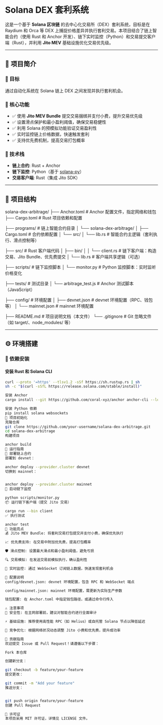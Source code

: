 # Solana DEX 套利系统

这是一个基于 **Solana 区块链** 的去中心化交易所（DEX）套利系统，目标是在 Raydium 和 Orca 等 DEX 上捕捉价格差异并执行套利交易。本项目结合了链上智能合约（使用 Rust 和 Anchor 开发）、链下实时监控（Python）和交易提交客户端（Rust），并利用 **Jito MEV** 基础设施优化交易优先级。

---

## 🧭 项目简介

### 🎯 目标
通过自动化系统在 Solana 链上 DEX 之间发现并执行套利机会。

### 🔧 核心功能
- ✅ 使用 **Jito MEV Bundle** 提交交易捆绑并支付小费，提升交易优先级
- ✅ 设置滑点保护和最小盈利阈值，确保交易稳健性
- ✅ 利用 Solana 的预模拟功能验证交易盈利性
- ✅ 实时监控链上价格数据，快速触发套利
- ✅ 支持优先费机制，提高交易打包概率

### 🧱 技术栈
- **链上合约**: Rust + Anchor
- **链下监控**: Python（基于 [solana-py](https://github.com/michaelhly/solana-py)）
- **交易客户端**: Rust（集成 Jito SDK）

---

## 📁 项目结构
solana-dex-arbitrage/ ├── Anchor.toml # Anchor 配置文件，指定网络和钱包 ├── Cargo.toml # Rust 项目依赖和配置

├── programs/ # 链上智能合约目录 │ └── solana-dex-arbitrage/ │ ├── Cargo.toml # 合约依赖配置 │ └── src/ │ └── lib.rs # 智能合约主逻辑（套利执行、滑点控制等）

├── src/ # Rust 客户端代码 │ ├── bin/ │ │ └── client.rs # 链下客户端：构造交易、Jito Bundle、优先费提交 │ └── lib.rs # 客户端共享逻辑（可选）

├── scripts/ # 链下监控脚本 │ └── monitor.py # Python 监控脚本：实时监听价格变化

├── tests/ # 测试目录 │ └── arbitrage_test.js # Anchor 测试脚本（JavaScript）

├── config/ # 环境配置 │ ├── devnet.json # devnet 环境配置（RPC、钱包等） │ └── mainnet.json # mainnet 环境配置

├── README.md # 项目说明文档（本文件） └── .gitignore # Git 忽略文件（如 target/、node_modules/ 等）

---

## ⚙️ 环境搭建

### 🧰 依赖安装

#### 安装 Rust 和 Solana CLI

```bash
curl --proto '=https' --tlsv1.2 -sSf https://sh.rustup.rs | sh
sh -c "$(curl -sSfL https://release.solana.com/stable/install)"

安装 Anchor
cargo install --git https://github.com/coral-xyz/anchor anchor-cli --locked

安装 Python 依赖
pip install solana websockets
🚀 项目初始化
克隆仓库
git clone https://github.com/your-username/solana-dex-arbitrage.git
cd solana-dex-arbitrage
构建项目

anchor build
🏃 运行指南
🔁 部署链上合约
部署到 devnet：

anchor deploy --provider.cluster devnet
切换到 mainnet：


anchor deploy --provider.cluster mainnet
🧠 启动链下监控

python scripts/monitor.py
📦 运行链下客户端（提交 Jito 交易）

cargo run --bin client
✅ 执行测试

anchor test
🌟 功能亮点
💰 Jito MEV Bundle: 将套利交易打包提交并支付小费，确保优先执行

📈 优先费支持: 在交易中附加优先费，提高打包概率

🛡️ 滑点控制: 设置最大滑点和最小盈利阈值，避免亏损

🔍 交易模拟: 在发送交易前模拟执行，确认盈利性

📡 实时监控: 通过 WebSocket 订阅链上数据，快速发现套利机会

🧾 配置说明
config/devnet.json: devnet 环境配置，包含 RPC 和 WebSocket 端点

config/mainnet.json: mainnet 环境配置，需更新为实际生产参数

钱包配置: 在 Anchor.toml 中指定钱包路径，或通过命令行传入

⚠️ 注意事项
🔐 安全性: 在主网部署前，建议对智能合约进行全面审计

⚡ 基础设施: 推荐使用高性能 RPC（如 Helius）或自托管 Solana 节点以降低延迟

🎯 竞争优化: 根据网络状况动态调整 Jito 小费和优先费，提升成功率

🤝 贡献指南
欢迎提交 Issue 或 Pull Request！请遵循以下步骤：

Fork 本仓库

创建新分支：

git checkout -b feature/your-feature
提交更改：

git commit -m "Add your feature"
推送分支：


git push origin feature/your-feature
创建 Pull Request

📄 许可证
本项目采用 MIT 许可证，详情见 LICENSE 文件。
